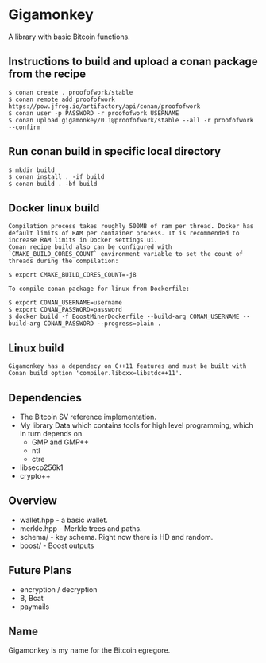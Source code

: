 # Gigamonkey

A library with basic Bitcoin functions. 

## Instructions to build and upload a conan package from the recipe

    $ conan create . proofofwork/stable
    $ conan remote add proofofwork https://pow.jfrog.io/artifactory/api/conan/proofofwork
    $ conan user -p PASSWORD -r proofofwork USERNAME
    $ conan upload gigamonkey/0.1@proofofwork/stable --all -r proofofwork --confirm

## Run conan build in specific local directory

    $ mkdir build
    $ conan install . -if build
    $ conan build . -bf build

## Docker linux build

    Compilation process takes roughly 500MB of ram per thread. Docker has default limits of RAM per container process. It is recommended to increase RAM limits in Docker settings ui.
    Conan recipe build also can be configured with `CMAKE_BUILD_CORES_COUNT` environment variable to set the count of threads during the compilation:

    $ export CMAKE_BUILD_CORES_COUNT=-j8 

    To compile conan package for linux from Dockerfile:

    $ export CONAN_USERNAME=username
    $ export CONAN_PASSWORD=password
    $ docker build -f BoostMinerDockerfile --build-arg CONAN_USERNAME --build-arg CONAN_PASSWORD --progress=plain .

## Linux build

    Gigamonkey has a dependecy on C++11 features and must be built with Conan build option 'compiler.libcxx=libstdc++11'.

## Dependencies

* The Bitcoin SV reference implementation. 
* My library Data which contains tools for high level programming, which in turn depends on.
    * GMP and GMP++
    * ntl
    * ctre
* libsecp256k1
* crypto++

## Overview

* wallet.hpp - a basic wallet. 
* merkle.hpp - Merkle trees and paths. 
* schema/ - key schema. Right now there is HD and random. 
* boost/ - Boost outputs

## Future Plans

* encryption / decryption
* B, Bcat
* paymails

## Name

Gigamonkey is my name for the Bitcoin egregore. 
